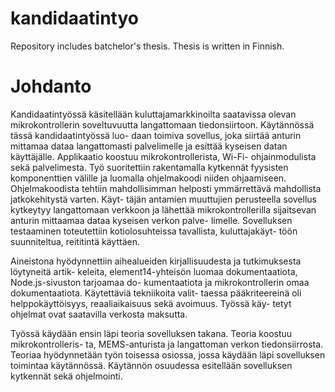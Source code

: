 # kandidaatintyo
Repository includes batchelor's thesis.
Thesis is written in Finnish.

# Johdanto
Kandidaatintyössä käsitellään kuluttajamarkkinoilta saatavissa olevan mikrokontrollerin soveltuvuutta langattomaan tiedonsiirtoon. Käytännössä tässä kandidaatintyössä luo- daan toimiva sovellus, joka siirtää anturin mittamaa dataa langattomasti palvelimelle ja esittää kyseisen datan käyttäjälle. Applikaatio koostuu mikrokontrollerista, Wi-Fi- ohjainmodulista sekä palvelimesta. Työ suoritettiin rakentamalla kytkennät fyysisten komponenttien välille ja luomalla ohjelmakoodi niiden ohjaamiseen. Ohjelmakoodista tehtiin mahdollisimman helposti ymmärrettävä mahdollista jatkokehitystä varten. Käyt- täjän antamien muuttujien perusteella sovellus kytkeytyy langattomaan verkkoon ja lähettää mikrokontrollerilla sijaitsevan anturin mittaamaa dataa kyseisen verkon palve- limelle. Sovelluksen testaaminen toteutettiin kotiolosuhteissa tavallista, kuluttajakäyt- töön suunniteltua, reititintä käyttäen.

Aineistona hyödynnettiin aihealueiden kirjallisuudesta ja tutkimuksesta löytyneitä artik- keleita, element14-yhteisön luomaa dokumentaatiota, Node.js-sivuston tarjoamaa do- kumentaatiota ja mikrokontrollerin omaa dokumentaatiota. Käytettäviä tekniikoita valit- taessa pääkriteereinä oli helppokäyttöisyys, reaaliaikaisuus sekä avoimuus. Työssä käy- tetyt ohjelmat ovat saatavilla verkosta maksutta.

Työssä käydään ensin läpi teoria sovelluksen takana. Teoria koostuu mikrokontrolleris- ta, MEMS-anturista ja langattoman verkon tiedonsiirrosta. Teoriaa hyödynnetään työn toisessa osiossa, jossa käydään läpi sovelluksen toimintaa käytännössä. Käytännön osuudessa esitellään sovelluksen kytkennät sekä ohjelmointi.
